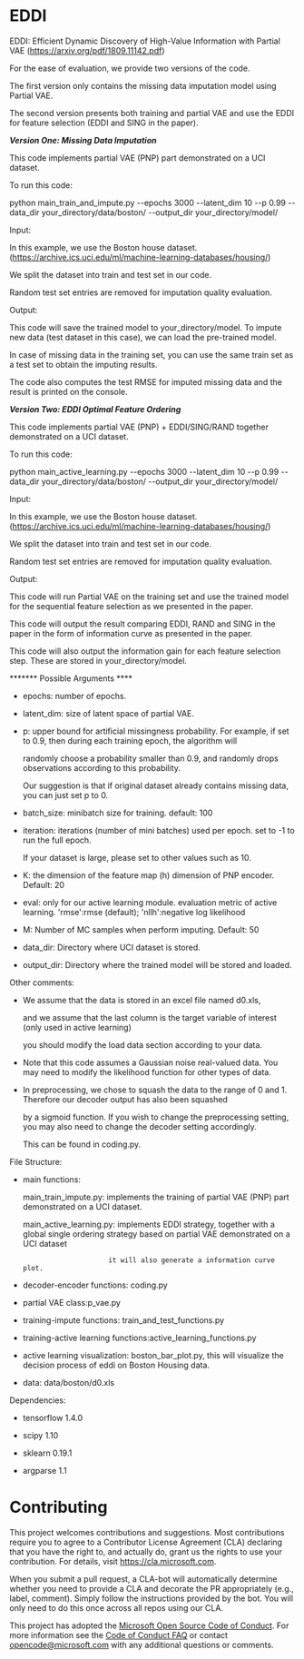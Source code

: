 
# EDDI

EDDI: Efficient Dynamic Discovery of High-Value Information with Partial VAE (https://arxiv.org/pdf/1809.11142.pdf) 



For the ease of evaluation, we provide two versions of the code.

The first version only contains the missing data imputation model using Partial VAE. 

The second version presents both training and partial VAE and use the EDDI for feature selection (EDDI and SING in the paper). 



*****Version One: Missing Data Imputation*****

This code implements partial VAE (PNP) part demonstrated on a UCI dataset.



To run this code:

python main_train_and_impute.py  --epochs 3000  --latent_dim 10 --p 0.99 --data_dir your_directory/data/boston/ --output_dir your_directory/model/



Input: 

In this example, we use the Boston house dataset. (https://archive.ics.uci.edu/ml/machine-learning-databases/housing/)

We split the dataset into train and test set in our code. 

Random test set entries are removed for imputation quality evaluation. 



Output:

This code will save the trained model to your_directory/model. To impute new data (test dataset in this case), we can load the pre-trained model. 

In case of missing data in the training set, you can use the same train set as a test set to obtain the imputing results. 

The code also computes the test RMSE for imputed missing data and the result is printed on the console. 



*****Version Two: EDDI Optimal Feature Ordering*****

This code implements partial VAE (PNP) + EDDI/SING/RAND together demonstrated on a UCI dataset.



To run this code:



python main_active_learning.py  --epochs 3000  --latent_dim 10 --p 0.99 --data_dir your_directory/data/boston/ --output_dir your_directory/model/



Input: 

In this example, we use the Boston house dataset. (https://archive.ics.uci.edu/ml/machine-learning-databases/housing/)

We split the dataset into train and test set in our code. 

Random test set entries are removed for imputation quality evaluation. 





Output:

This code will run Partial VAE on the training set and use the trained model for the sequential feature selection as we presented in the paper. 

This code will output the result comparing EDDI, RAND and SING in the paper in the form of information curve as presented in the paper. 

This code will also output the information gain for each feature selection step. These are stored in your_directory/model.





******* Possible  Arguments ****

- epochs: number of epochs.

- latent_dim: size of latent space of partial VAE.

- p: upper bound for artificial missingness probability. For example, if set to 0.9, then during each training epoch, the algorithm will

  randomly choose a probability smaller than 0.9, and randomly drops observations according to this probability.

  Our suggestion is that if original dataset already contains missing data, you can just set p to 0.

- batch_size: minibatch size for training. default: 100

- iteration: iterations (number of mini batches) used per epoch. set to -1 to run the full epoch.

  If your dataset is large, please set to other values such as 10.

- K: the dimension of the feature map (h) dimension of PNP encoder. Default: 20

- eval: only for our active learning module. evaluation metric of active learning. 'rmse':rmse (default); 'nllh':negative log likelihood

- M: Number of MC samples when perform imputing. Default: 50

- data_dir: Directory where UCI dataset is stored.

- output_dir: Directory where the trained model will be stored and loaded.



Other comments:

- We assume that the data is stored in an excel file named d0.xls,

   and we assume that the last column is the target variable of interest (only used in active learning)

   you should modify the load data section according to your data.

- Note that this code assumes a Gaussian noise real-valued data. You may need to modify the likelihood function for other types of data.

- In preprocessing, we chose to squash the data to the range of 0 and 1. Therefore our decoder output has also been squashed

  by a sigmoid function. If you wish to change the preprocessing setting, you may also need to change the decoder setting accordingly.

  This can be found in coding.py.

  

File Structure:

- main functions:

  main_train_impute.py: implements the training of partial VAE (PNP) part demonstrated on a UCI dataset.

  main_active_learning.py: implements EDDI strategy, together with a global single ordering strategy based on partial VAE demonstrated on a UCI dataset

                           it will also generate a information curve plot.

- decoder-encoder functions: coding.py

- partial VAE class:p_vae.py

- training-impute functions: train_and_test_functions.py

- training-active learning functions:active_learning_functions.py

- active learning visualization: boston_bar_plot.py, this will visualize the decision process of eddi on Boston Housing data.

- data: data/boston/d0.xls



Dependencies:

- tensorflow 1.4.0

- scipy 1.10

- sklearn 0.19.1

- argparse 1.1


# Contributing

This project welcomes contributions and suggestions.  Most contributions require you to agree to a
Contributor License Agreement (CLA) declaring that you have the right to, and actually do, grant us
the rights to use your contribution. For details, visit https://cla.microsoft.com.

When you submit a pull request, a CLA-bot will automatically determine whether you need to provide
a CLA and decorate the PR appropriately (e.g., label, comment). Simply follow the instructions
provided by the bot. You will only need to do this once across all repos using our CLA.

This project has adopted the [Microsoft Open Source Code of Conduct](https://opensource.microsoft.com/codeofconduct/).
For more information see the [Code of Conduct FAQ](https://opensource.microsoft.com/codeofconduct/faq/) or
contact [opencode@microsoft.com](mailto:opencode@microsoft.com) with any additional questions or comments.
